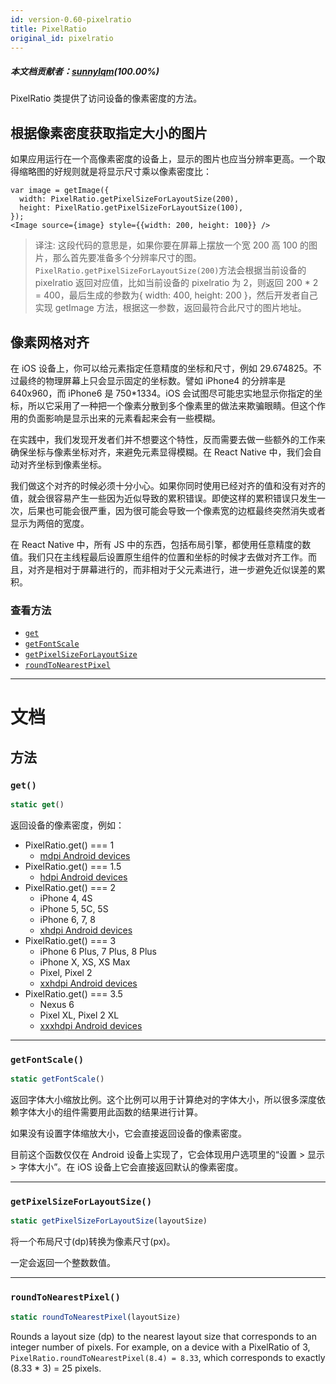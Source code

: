 ```yaml
---
id: version-0.60-pixelratio
title: PixelRatio
original_id: pixelratio
---
```


##### 本文档贡献者：[sunnylqm](https://github.com/search?q=sunnylqm%40qq.com+in%3Aemail&type=Users)(100.00%)

PixelRatio 类提供了访问设备的像素密度的方法。

## 根据像素密度获取指定大小的图片

如果应用运行在一个高像素密度的设备上，显示的图片也应当分辨率更高。一个取得缩略图的好规则就是将显示尺寸乘以像素密度比：

```
var image = getImage({
  width: PixelRatio.getPixelSizeForLayoutSize(200),
  height: PixelRatio.getPixelSizeForLayoutSize(100),
});
<Image source={image} style={{width: 200, height: 100}} />
```

> 译注: 这段代码的意思是，如果你要在屏幕上摆放一个宽 200 高 100 的图片，那么首先要准备多个分辨率尺寸的图。`PixelRatio.getPixelSizeForLayoutSize(200)`方法会根据当前设备的 pixelratio 返回对应值，比如当前设备的 pixelratio 为 2，则返回 200 \* 2 = 400，最后生成的参数为{ width: 400, height: 200 }，然后开发者自己实现 getImage 方法，根据这一参数，返回最符合此尺寸的图片地址。

## 像素网格对齐

在 iOS 设备上，你可以给元素指定任意精度的坐标和尺寸，例如 29.674825。不过最终的物理屏幕上只会显示固定的坐标数。譬如 iPhone4 的分辨率是 640x960，而 iPhone6 是 750\*1334。iOS 会试图尽可能忠实地显示你指定的坐标，所以它采用了一种把一个像素分散到多个像素里的做法来欺骗眼睛。但这个作用的负面影响是显示出来的元素看起来会有一些模糊。

在实践中，我们发现开发者们并不想要这个特性，反而需要去做一些额外的工作来确保坐标与像素坐标对齐，来避免元素显得模糊。在 React Native 中，我们会自动对齐坐标到像素坐标。

我们做这个对齐的时候必须十分小心。如果你同时使用已经对齐的值和没有对齐的值，就会很容易产生一些因为近似导致的累积错误。即使这样的累积错误只发生一次，后果也可能会很严重，因为很可能会导致一个像素宽的边框最终突然消失或者显示为两倍的宽度。

在 React Native 中，所有 JS 中的东西，包括布局引擎，都使用任意精度的数值。我们只在主线程最后设置原生组件的位置和坐标的时候才去做对齐工作。而且，对齐是相对于屏幕进行的，而非相对于父元素进行，进一步避免近似误差的累积。

### 查看方法

- [`get`](pixelratio.md#get)
- [`getFontScale`](pixelratio.md#getfontscale)
- [`getPixelSizeForLayoutSize`](pixelratio.md#getpixelsizeforlayoutsize)
- [`roundToNearestPixel`](pixelratio.md#roundtonearestpixel)

---

# 文档

## 方法

### `get()`

```jsx
static get()
```

返回设备的像素密度，例如：

- PixelRatio.get() === 1
  - [mdpi Android devices](https://material.io/tools/devices/)
- PixelRatio.get() === 1.5
  - [hdpi Android devices](https://material.io/tools/devices/)
- PixelRatio.get() === 2
  - iPhone 4, 4S
  - iPhone 5, 5C, 5S
  - iPhone 6, 7, 8
  - [xhdpi Android devices](https://material.io/tools/devices/)
- PixelRatio.get() === 3
  - iPhone 6 Plus, 7 Plus, 8 Plus
  - iPhone X, XS, XS Max
  - Pixel, Pixel 2
  - [xxhdpi Android devices](https://material.io/tools/devices/)
- PixelRatio.get() === 3.5
  - Nexus 6
  - Pixel XL, Pixel 2 XL
  - [xxxhdpi Android devices](https://material.io/tools/devices/)

---

### `getFontScale()`

```jsx
static getFontScale()
```

返回字体大小缩放比例。这个比例可以用于计算绝对的字体大小，所以很多深度依赖字体大小的组件需要用此函数的结果进行计算。

如果没有设置字体缩放大小，它会直接返回设备的像素密度。

目前这个函数仅仅在 Android 设备上实现了，它会体现用户选项里的“设置 > 显示 > 字体大小”。在 iOS 设备上它会直接返回默认的像素密度。

---

### `getPixelSizeForLayoutSize()`

```jsx
static getPixelSizeForLayoutSize(layoutSize)
```

将一个布局尺寸(dp)转换为像素尺寸(px)。

一定会返回一个整数数值。

---

### `roundToNearestPixel()`

```jsx
static roundToNearestPixel(layoutSize)
```

Rounds a layout size (dp) to the nearest layout size that corresponds to an integer number of pixels. For example, on a device with a PixelRatio of 3, `PixelRatio.roundToNearestPixel(8.4) = 8.33`, which corresponds to exactly (8.33 \* 3) = 25 pixels.

